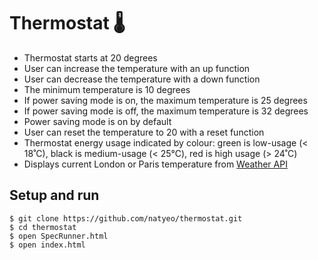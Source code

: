 # Thermostat 🌡️
- Thermostat starts at 20 degrees
- User can increase the temperature with an up function
- User can decrease the temperature with a down function
- The minimum temperature is 10 degrees
- If power saving mode is on, the maximum temperature is 25 degrees
- If power saving mode is off, the maximum temperature is 32 degrees
- Power saving mode is on by default
- User can reset the temperature to 20 with a reset function
- Thermostat energy usage indicated by colour: green is low-usage (< 18˚C), black is medium-usage (< 25°C), red is high usage (> 24˚C)
- Displays current London or Paris temperature from [Weather API](https://openweathermap.org/api)

## Setup and run

```
$ git clone https://github.com/natyeo/thermostat.git
$ cd thermostat
$ open SpecRunner.html
$ open index.html
```
